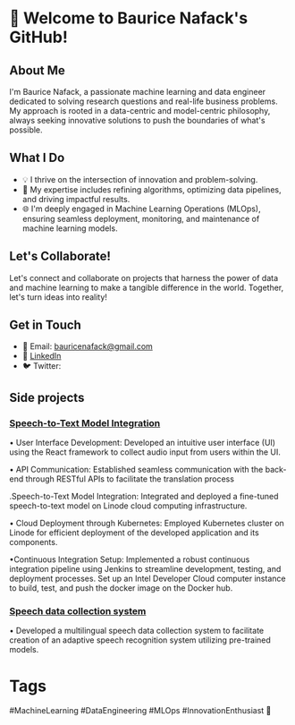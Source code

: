 # 👋 Welcome to Baurice Nafack's GitHub!

## About Me
I'm Baurice Nafack, a passionate machine learning and data engineer dedicated to solving research questions and real-life business problems. My approach is rooted in a data-centric and model-centric philosophy, always seeking innovative solutions to push the boundaries of what's possible.

## What I Do
- 💡 I thrive on the intersection of innovation and problem-solving.
- 🔧 My expertise includes refining algorithms, optimizing data pipelines, and driving impactful results.
- 🌐 I'm deeply engaged in Machine Learning Operations (MLOps), ensuring seamless deployment, monitoring, and maintenance of machine learning models.

## Let's Collaborate!
Let's connect and collaborate on projects that harness the power of data and machine learning to make a tangible difference in the world. Together, let's turn ideas into reality!

## Get in Touch
- 📧 Email: bauricenafack@gmail.com 
- 💼 [LinkedIn](https://www.linkedin.com/in/baurice-nafack/) 
- 🐦 Twitter:

## Side projects
### [Speech-to-Text Model Integration](https://github.com/Sueza-project/speechci)
• User Interface Development: Developed an intuitive user interface (UI) using
the React framework to collect audio input from users within the UI.

• API Communication: Established seamless communication with the back-end through
RESTful APIs to facilitate the translation process

.Speech-to-Text Model Integration: Integrated and deployed a fine-tuned speech-to-text
model on Linode cloud computing infrastructure.

• Cloud Deployment through Kubernetes: Employed Kubernetes cluster on Linode for
efficient deployment of the developed application and its components.

•Continuous Integration Setup: Implemented a robust continuous integration pipeline
using Jenkins to streamline development, testing, and deployment processes. Set up an Intel Developer Cloud computer instance to build, test, and push the docker image on the Docker hub. 

### [Speech data collection system](https://sueza.eparchemin.com/contribute)
• Developed a multilingual speech data collection system to facilitate
creation of an adaptive speech recognition system utilizing pre-trained models.

# Tags
#MachineLearning #DataEngineering #MLOps #InnovationEnthusiast 🤖
